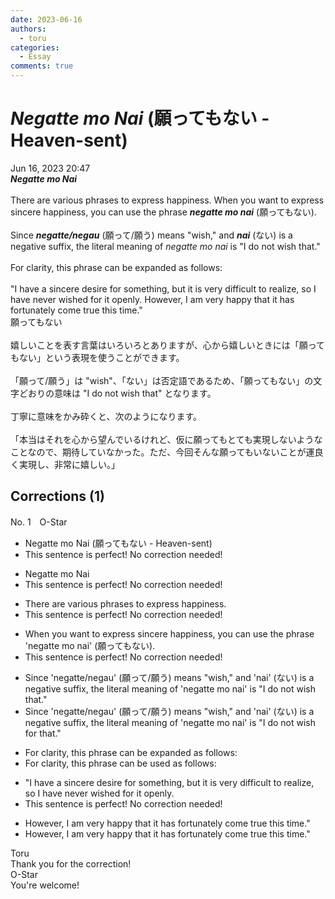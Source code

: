 ```yaml
---
date: 2023-06-16
authors:
  - toru
categories:
  - Essay
comments: true
---
```


# <strong><em>Negatte mo Nai</strong></em> (願ってもない - Heaven-sent)
<div class="date">Jun 16, 2023 20:47</div>
<div id="post"><div id="body_show_ori">
<strong><em>Negatte mo Nai</strong></em><br/><br/>There are various phrases to express happiness. When you want to express sincere happiness, you can use the phrase <strong><em>negatte mo nai</em></strong> (願ってもない).<br/><br/>Since <strong><em>negatte/negau</em></strong> (願って/願う) means "wish," and <strong><em>nai</em></strong> (ない) is a negative suffix, the literal meaning of <em>negatte mo nai</em> is "I do not wish that."<br/><br/>For clarity, this phrase can be expanded as follows:<br/><br/>"I have a sincere desire for something, but it is very difficult to realize, so I have never wished for it openly. However, I am very happy that it has fortunately come true this time."
</div></div>

<!-- more -->

<div id="post_ja"><div id="body_show_mo">
願ってもない<br/><br/>嬉しいことを表す言葉はいろいろとありますが、心から嬉しいときには「願ってもない」という表現を使うことができます。<br/><br/>「願って/願う」は "wish"、「ない」は否定語であるため、「願ってもない」の文字どおりの意味は "I do not wish that" となります。<br/><br/>丁寧に意味をかみ砕くと、次のようになります。<br/><br/>「本当はそれを心から望んでいるけれど、仮に願ってもとても実現しないようなことなので、期待していなかった。ただ、今回そんな願ってもいないことが運良く実現し、非常に嬉しい。」
</div></div>

## Corrections (1)
<div id="block"><div class="first_name"> No. 1　<span class="just_name">O-Star</span></div><div id="block2">
<ul class="correction_field">
<li class="incorrect">Negatte mo Nai (願ってもない - Heaven-sent)</li>
<li class="corrected perfect">This sentence is perfect! No correction needed!</li>
</ul>
<ul class="correction_field">
<li class="incorrect">Negatte mo Nai</li>
<li class="corrected perfect">This sentence is perfect! No correction needed!</li>
</ul>
<ul class="correction_field">
<li class="incorrect">There are various phrases to express happiness.</li>
<li class="corrected perfect">This sentence is perfect! No correction needed!</li>
</ul>
<ul class="correction_field">
<li class="incorrect">When you want to express sincere happiness, you can use the phrase 'negatte mo nai' (願ってもない).</li>
<li class="corrected perfect">This sentence is perfect! No correction needed!</li>
</ul>
<ul class="correction_field">
<li class="incorrect">Since 'negatte/negau' (願って/願う) means "wish," and 'nai' (ない) is a negative suffix, the literal meaning of 'negatte mo nai' is "I do not wish that."</li>
<li class="corrected correct">
Since 'negatte/negau' (願って/願う) means "wish," and 'nai' (ない) is a negative suffix, the literal meaning of 'negatte mo nai' is "I do not wish <span class="f_bold">for</span> that."
</li>
</ul>
<ul class="correction_field">
<li class="incorrect">For clarity, this phrase can be expanded as follows:</li>
<li class="corrected correct">
For clarity, this phrase can be <span class="f_bold">used</span> as follows:
</li>
</ul>
<ul class="correction_field">
<li class="incorrect">"I have a sincere desire for something, but it is very difficult to realize, so I have never wished for it openly.</li>
<li class="corrected perfect">This sentence is perfect! No correction needed!</li>
</ul>
<ul class="correction_field">
<li class="incorrect">However, I am very happy that it has fortunately come true this time."</li>
<li class="corrected correct">
However, I am very happy that it has <span class="f_gray">fortunately</span> come true this time."
</li>
</ul>
</div><div class="name"><span class="just_name">Toru</span><br>
Thank you for the correction!
</div>
<div class="name"><span class="just_name">O-Star</span><br>
You're welcome!
</div>
</div>
